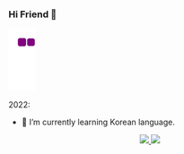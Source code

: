 ### Hi Friend 👋

![snake gif](https://github.com/123flight/123flight/blob/output/github-contribution-grid-snake.gif)

2022:

- 🌱 I’m currently learning Korean language.

<p align="center">
  <a href="https://github.com/123flight">
    <img src="https://github-readme-stats.vercel.app/api?username=123flight&show_icons=true" />
  </a>
  <a href="https://github.com/123flight">
    <img src="https://github-readme-stats.vercel.app/api/top-langs/?username=123flight&layout=compact&langs_count=100&hide=Component+Pascal" />
  </a>
 </p>
<!--
**123flight/123flight** is a ✨ _special_ ✨ repository because its `README.md` (this file) appears on your GitHub profile.



Here are some ideas to get you started:

2022:



- 🔭 I’m currently working on ...
-  ...
- 👯 I’m looking to collaborate on ...
- 🤔 I’m looking for help with ...
- 💬 Ask me about ...
- 📫 How to reach me: ...
- 😄 Pronouns: ...
- ⚡ Fun fact: ...
  -->
